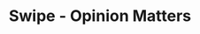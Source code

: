 ---
description: 印度政治问题的民意取向。目测我国目前不需要问。但界面不错，动画流畅，从这个角度来学习下。
layout: post
results:
- primaryGenreName: Social Networking
  version: '1.0.0'
  genreIds:
  - '6005'
  - '6009'
  formattedPrice: 免费
  artworkUrl60: http://is5.mzstatic.com/image/thumb/Purple30/v4/52/ef/27/52ef27dd-73ae-9c7c-166b-81258fd0b88c/source/60x60bb.jpg
  minimumOsVersion: '8.0'
  appletvScreenshotUrls: &a []
  sellerName: Aegis Consulting
  supportedDevices:
  - iPad2Wifi
  - iPad23G
  - iPhone4S
  - iPadThirdGen
  - iPadThirdGen4G
  - iPhone5
  - iPodTouchFifthGen
  - iPadFourthGen
  - iPadFourthGen4G
  - iPadMini
  - iPadMini4G
  - iPhone5c
  - iPhone5s
  - iPhone6
  - iPhone6Plus
  - iPodTouchSixthGen
  genres:
  - 社交
  - 新闻
  currentVersionReleaseDate: '2016-05-03T22:04:53Z'
  trackName: Swipe - Opinion Matters
  isVppDeviceBasedLicensingEnabled: true
  description: 'What is Swipe?

    Swipe offers a platform for voting on social issues, sharing opinion or
    views

    Swipe is not a place for: mocking religions, races, people’s sexual orientation,
    or disparaging other people’s viewpoint; rather it’s a place for having
    healthy discussion on social topics or things that matter to common people
    in India.

    We believe potential of people’s voice has not been utilized yet. Through
    Swipe we are building a centralized community interested in sharing solutions
    and work as one team to make their voice count. To participate in this
    community, it is essential that we all are conscious or aware of the problems
    within our society.



    What can I do on Swipe:

    Explore, find, and learn about new topics and trending issues

    Make your voice count by voting on the topics that interest you or matter
    to you

    Share your opinion to justify your vote

    Participate by following an interesting discussion and actively sharing
    your views on the topic

    Submit new topics or questions to collect other Swipe users’ views


    You can read more about swipe app at https://timetoswipe.com/'
  price: 0
  trackId: 1107534366
  releaseDate: '2016-05-03T22:04:53Z'
  advisories: *a
  screenshotUrls:
  - http://a1.mzstatic.com/us/r30/Purple18/v4/37/f4/85/37f4853a-a0cc-39f5-9c21-18e19226ca34/screen1136x1136.jpeg
  - http://a3.mzstatic.com/us/r30/Purple20/v4/12/0e/83/120e83f1-3059-6d92-2226-77b3028562ea/screen1136x1136.jpeg
  - http://a2.mzstatic.com/us/r30/Purple20/v4/c0/1e/cc/c01ecc57-1071-8ec7-bd3f-292d57622fd6/screen1136x1136.jpeg
  - http://a2.mzstatic.com/us/r30/Purple20/v4/3a/ea/64/3aea6429-5975-aff4-017a-754f964d9bb4/screen1136x1136.jpeg
  artistViewUrl: https://itunes.apple.com/cn/developer/aegis-consulting/id1107534365?uo=4
  primaryGenreId: 6005
  kind: software
  fileSizeBytes: '18192908'
  sellerUrl: http://www.timetoswipe.com
  trackContentRating: 4+
  bundleId: com.timetoswipe.app
  trackCensoredName: Swipe - Opinion Matters
  contentAdvisoryRating: 4+
  isGameCenterEnabled: false
  artistName: Aegis Consulting
  languageCodesISO2A:
  - EN
  features: *a
  wrapperType: software
  artworkUrl512: http://is5.mzstatic.com/image/thumb/Purple30/v4/52/ef/27/52ef27dd-73ae-9c7c-166b-81258fd0b88c/source/512x512bb.jpg
  artworkUrl100: http://is5.mzstatic.com/image/thumb/Purple30/v4/52/ef/27/52ef27dd-73ae-9c7c-166b-81258fd0b88c/source/100x100bb.jpg
  trackViewUrl: https://geo.itunes.apple.com/cn/app/swipe-opinion-matters/id1107534366?mt=8&uo=4
  artistId: 1107534365
  currency: CNY
  ipadScreenshotUrls: *a
category: 社交
tags: tag1
resultCount: 1
title: Swipe - Opinion Matters

---